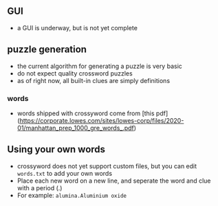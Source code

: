 ## GUI
- a GUI is underway, but is not yet complete

## puzzle generation
- the current algorithm for generating a puzzle is very basic
- do not expect quality crossword puzzles
- as of right now, all built-in clues are simply definitions

### words
- words shipped with crossyword come from [this pdf] (https://corporate.lowes.com/sites/lowes-corp/files/2020-01/manhattan_prep_1000_gre_words_.pdf)
## Using your own words
- crossyword does not yet support custom files, but you can edit `words.txt` to add your own words
- Place each new word on a new line, and seperate the word and clue with a period (.)
- For example: `alumina.Aluminium oxide`    
